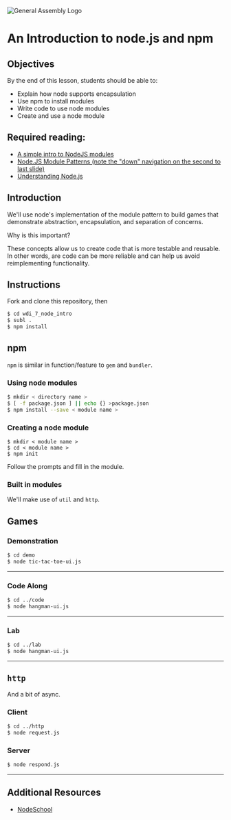 ![General Assembly Logo](http://i.imgur.com/ke8USTq.png)

# An Introduction to node.js and npm

## Objectives

By the end of this lesson, students should be able to:

- Explain how node supports encapsulation
- Use npm to install modules
- Write code to use node modules
- Create and use a node module

## Required reading:

- [A simple intro to NodeJS modules](http://51elliot.blogspot.com/2011/07/simple-intro-to-nodejs-modules.html)
- [Node.JS Module Patterns (note the "down" navigation on the second to last slide)](http://darrenderidder.github.io/talks/ModulePatterns)
- [Understanding Node.js](https://www.codeschool.com/blog/2014/10/30/understanding-node-js/)


## Introduction

We'll use node's implementation of the module pattern to build games that demonstrate abstraction, encapsulation, and separation of concerns.

Why is this important?

These concepts allow us to create code that is more testable and reusable.  In other words, are code can be more reliable and can help us avoid reimplementing functionality.

## Instructions

Fork and clone this repository, then

```bash
$ cd wdi_7_node_intro
$ subl .
$ npm install
```

## npm

`npm` is similar in function/feature to `gem` and `bundler`.

### Using node modules

```bash
$ mkdir < directory name >
$ [ -f package.json ] || echo {} >package.json
$ npm install --save < module name >
```

### Creating a node module

```
$ mkdir < module name >
$ cd < module name >
$ npm init
```

Follow the prompts and fill in the module.

### Built in modules

We'll make use of `util` and `http`.

## Games

### Demonstration

```bash
$ cd demo
$ node tic-tac-toe-ui.js
```

---

### Code Along

```bash
$ cd ../code
$ node hangman-ui.js
```

---

### Lab

```bash
$ cd ../lab
$ node hangman-ui.js
```

---

## `http`

And a bit of async.

### Client

```bash
$ cd ../http
$ node request.js
```

### Server

```bash
$ node respond.js
```

---

## Additional Resources

- [NodeSchool](http://nodeschool.io/)


<!--

## Quiz

Please follow the instructions at https://github.com/ga-wdi-boston/wdi_1_js_functions_intro_quiz

-->
